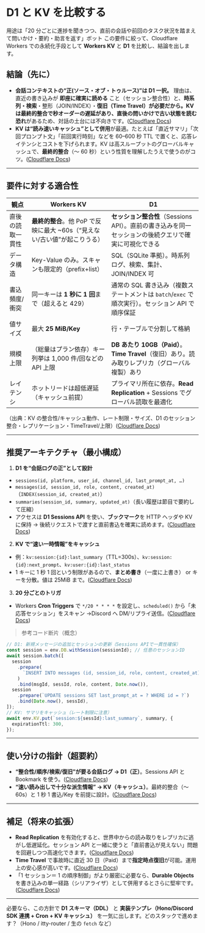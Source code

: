 # **D1** と **KV** を比較する

用途は「20 分ごとに進捗を聞きつつ、直前の会話や前回のタスク状況を踏まえて問いかけ・要約・助言を返す」ボット
この要件に絞って、Cloudflare Workers での永続化手段として **Workers KV** と **D1** を比較し、結論を出します。

## 結論（先に）

- **会話コンテキストの“正(ソース・オブ・トゥルース)”は D1 一択。**
  理由は、直近の書き込みが **即座に確実に読める** こと（セッション整合性）と、**時系列・検索**・整形（JOIN/INDEX）・**復旧（Time Travel）**が必要だから。KV は最終的整合で秒オーダーの遅延があり、直後の問いかけで**古い状態を読む恐れ**があるため、対話の土台には不向きです。([Cloudflare Docs][1])
- **KV は“読み速いキャッシュ”として併用**が最適。たとえば「直近サマリ」「次回プロンプト文」「前回実行時刻」などを 60–600 秒 TTL で置くと、応答レイテンシとコストを下げられます。KV は高スループットのグローバルキャッシュで、**最終的整合**（～ 60 秒）という性質を理解したうえで使うのがコツ。([Cloudflare Docs][2])

---

## 要件に対する適合性

| 観点             | Workers KV                                                                | D1                                                                                                   |
| ---------------- | ------------------------------------------------------------------------- | ---------------------------------------------------------------------------------------------------- |
| 直後の読取一貫性 | **最終的整合**。他 PoP で反映に最大 ~60s（“見えない/古い値”が起こりうる） | **セッション整合性**（Sessions API）。直前の書き込みを同一セッションの後続クエリで確実に可視化できる |
| データ構造       | Key-Value のみ。スキャンも限定的（prefix+list）                           | SQL（SQLite 準拠）。時系列ログ、検索、集計、JOIN/INDEX 可                                            |
| 書込頻度/衝突    | 同一キーは **1 秒に 1 回**まで（超えると 429）                            | 通常の SQL 書き込み（複数ステートメントは `batch`/`exec` で順次実行）。セッション API で順序保証     |
| 値サイズ         | 最大 **25 MiB/Key**                                                       | 行・テーブルで分割して格納                                                                           |
| 規模上限         | （総量はプラン依存）キー列挙は 1,000 件/回などの API 上限                 | **DB あたり 10GB（Paid）**。**Time Travel**（復旧）あり。読み取りレプリカ（グローバル複製）あり      |
| レイテンシ       | ホットリードは超低遅延（キャッシュ前提）                                  | プライマリ所在に依存。**Read Replication** + Sessions でグローバル読取を最適化                       |

（出典：KV の整合性/キャッシュ動作、レート制限・サイズ、D1 のセッション整合・レプリケーション・TimeTravel/上限）([Cloudflare Docs][3])

---

## 推奨アーキテクチャ（最小構成）

1. **D1 を“会話ログの正”として設計**

- `sessions(id, platform, user_id, channel_id, last_prompt_at, …)`
- `messages(id, session_id, role, content, created_at)`（`INDEX(session_id, created_at)`）
- `summaries(session_id, summary, updated_at)`（長い履歴は節目で要約して圧縮）
- アクセスは **D1 Sessions API** を使い、**ブックマーク**を HTTP ヘッダや KV に保持 → 後続リクエストで渡すと直前書込を確実に読めます。([Cloudflare Docs][1])

2. **KV で“速い一時情報”をキャッシュ**

- 例：`kv:session:{id}:last_summary`（TTL=300s）、`kv:session:{id}:next_prompt`、`kv:user:{id}:last_status`
- 1 キーに 1 秒 1 回という制限があるので、**まとめ書き**（一度に上書き） or キーを分散。値は 25MiB まで。([Cloudflare Docs][4])

3. **20 分ごとのトリガ**

- Workers **Cron Triggers** で `*/20 * * * *` を設定し、`scheduled()` から「未応答セッション」をスキャン →Discord へ DM/リプライ送信。([Cloudflare Docs][5])

> 参考コード断片（概念）

```ts
// D1: 新規メッセージの追加とセッションの更新（Sessions APIで一貫性確保）
const session = env.DB.withSession(sessionId); // 任意のセッションID
await session.batch([
  session
    .prepare(
      `INSERT INTO messages (id, session_id, role, content, created_at) VALUES (?, ?, ?, ?, ?)`
    )
    .bind(msgId, sessId, role, content, Date.now()),
  session
    .prepare(`UPDATE sessions SET last_prompt_at = ? WHERE id = ?`)
    .bind(Date.now(), sessId),
]);
// KV: サマリをキャッシュ（レート制限に注意）
await env.KV.put(`session:${sessId}:last_summary`, summary, {
  expirationTtl: 300,
});
```

---

## 使い分けの指針（超要約）

- **“整合性/順序/検索/復旧”が要る会話ログ → D1（正）**。Sessions API と Bookmark を使う。([Cloudflare Docs][1])
- **“速い読み出しで十分な派生情報” → KV（キャッシュ）**。最終的整合（～ 60s）と 1 秒 1 書込/Key を前提に設計。([Cloudflare Docs][3])

---

## 補足（将来の拡張）

- **Read Replication** を有効化すると、世界中からの読み取りをレプリカに逃がし低遅延化。セッション API と一緒に使うと「直前書込が見えない」問題を回避しつつ高速化できます。([Cloudflare Docs][1])
- **Time Travel** で事故時に直近 30 日（Paid）まで**指定時点復旧**が可能。運用上の安心感が高いです。([Cloudflare Docs][6])
- 「1 セッション＝ 1 の順序制御」がより厳密に必要なら、**Durable Objects** を書き込みの単一経路（シリアライザ）として併用するとさらに堅牢です。([Cloudflare Docs][2])

---

必要なら、この方針で **D1 スキーマ（DDL）** と **実装テンプレ（Hono/Discord SDK 連携 + Cron + KV キャッシュ）** を一気に出します。どのスタックで進めます？（Hono / itty-router / 生の `fetch` など）

[1]: https://developers.cloudflare.com/d1/best-practices/read-replication/?utm_source=chatgpt.com "Global read replication - D1"
[2]: https://developers.cloudflare.com/workers/platform/storage-options/?utm_source=chatgpt.com "Choosing a data or storage product. - Workers"
[3]: https://developers.cloudflare.com/kv/concepts/how-kv-works/ "How KV works · Cloudflare Workers KV docs"
[4]: https://developers.cloudflare.com/kv/api/write-key-value-pairs/?utm_source=chatgpt.com "Write key-value pairs - KV"
[5]: https://developers.cloudflare.com/workers/configuration/cron-triggers/?utm_source=chatgpt.com "Cron Triggers - Workers"
[6]: https://developers.cloudflare.com/d1/platform/limits/?utm_source=chatgpt.com "Limits - D1"

